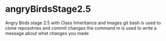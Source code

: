 # angryBirdsStage2.5
Angry Birds stage 2.5 with Class Inheritance and Images
git bash is used to clone reposotries and commit changes 
the command m is used to write a message about what changes you made